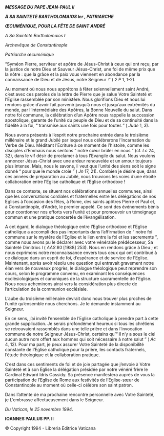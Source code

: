 ***MESSAGE DU PAPE JEAN-PAUL II***

***À SA SAINTETÉ BARTHOLOMAIOS Ier , PATRIARCHE***

***ŒCUMÉNIQUE, POUR LA FÊTE DE SAINT ANDRÉ***

*A Sa Sainteté Bartholomaios I*

*Archevêque de Constantinople*

*Patriarche œcuménique*

“Syméon Pierre, serviteur et apôtre de Jésus-Christ à ceux qui ont reçu, par la justice de notre Dieu et Sauveur Jésus-Christ, une foi de même prix que la nôtre : que la grâce et la paix vous viennent en abondance par la connaissance de Dieu et de Jésus, notre Seigneur !” ( *2 P* 1, 1-2).

Au moment où nous nous apprêtons à fêter solennellement saint André, c’est avec ces paroles de la lettre de Pierre que je salue Votre Sainteté et l’Eglise rassemblée par son ministère. Nous glorifions Dieu et nous lui rendons grâce d’avoir fait parvenir jusqu’à nous et jusqu’aux extrémités du monde, par l’intermédiaire des Apôtres, la Bonne Nouvelle du salut. Dans notre foi commune, la célébration d’un Apôtre nous rappelle la succession apostolique, garante de l’unité du peuple de Dieu et de sa continuité dans la fidélité à la foi, “ transmise aux saints une fois pour toutes ” ( *Jude* 1, 3).

Nous avons présents à l’esprit notre prochaine entrée dans le troisième millénaire et le grand Jubilé par lequel nous célébrerons l’Incarnation du Verbe de Dieu. Méditant l’Ecriture à ce moment de l’histoire, comme les disciples d’Emmaüs nous sentons “ notre cœur brûler en nous ” (cf. *Lc* 24, 32), dans le vif désir de proclamer à tous l’Evangile du salut. Nous voulons annoncer Jésus-Christ avec une ardeur renouvelée et un amour toujours plus intense. Mais, nous le savons, il veut que l’unité des siens soit le signe donné “ pour que le monde croie ” ( *Jn* 17, 21). Combien je désire que, dans ces années de préparation au Jubilé, nous trouvions les voies d’une étroite collaboration entre l’Eglise catholique et l’Eglise orthodoxe !

Dans ce contexte, se situent nos célébrations annuelles communes, ainsi que les conversations cordiales et fraternelles entre les délégations de nos Eglises à l’occasion des fêtes, à Rome, des saints apôtres Pierre et Paul et, à Constantinople, d’André, le premier appelé. Ce sont des événements bénis pour coordonner nos efforts vers l’unité et pour promouvoir un témoignage commun et une pratique concertée de l’évangélisation.

A cet égard, le dialogue théologique entre l’Eglise orthodoxe et l’Eglise catholique a accompli des pas importants dans l’affirmation de “ notre foi commune sur le mystère de l’Eglise et le lien entre la foi et les sacrements ”, comme nous avons pu le déclarer avec votre vénérable prédécesseur, Sa Sainteté Dimitrios I ( *AAS* 80 [1988] 253). Nous en rendons grâce à Dieu ; et nous exprimons notre reconnaissance envers tous ceux qui ont contribué à ce dialogue dans un esprit de foi, d’espérance et de service de l’Eglise. Maintenant, après avoir résolu une question qui entravait gravement notre élan vers de nouveaux progrès, le dialogue théologique peut reprendre son cours, selon le programme convenu, en examinant les conséquences ecclésiologiques et canoniques de la structure sacramentelle de l’Eglise. Nous nous acheminons ainsi vers la considération plus directe de l’articulation de la communion ecclésiale.

L’aube du troisième millénaire devrait donc nous trouver plus proches de l’unité qu’ensemble nous cherchons. Je le demande instamment au Seigneur.

En ce sens, j’ai invité l’ensemble de l’Eglise catholique à prendre part à cette grande supplication. Je serais profondément heureux si tous les chrétiens se retrouvaient rassemblés dans une telle prière et dans l’invocation commune de notre Seigneur Jésus-Christ, certains qu’“ il n’y a sous le ciel aucun autre nom offert aux hommes qui soit nécessaire à notre salut ” ( *Ac* 4, 12). Pour ma part, je peux assurer Votre Sainteté de la disponibilité constante de l’Eglise catholique pour la prière, les contacts fraternels, l’étude théologique et la collaboration pratique.

C’est dans ces sentiments de foi et de joie partagée que j’envoie à Votre Sainteté et à son Eglise la délégation présidée par notre vénéré frère le Cardinal Edward Idris Cassidy. Sa présence manifestera auprès de vous la participation de l’Eglise de Rome aux festivités de l’Eglise-sœur de Constantinople au moment où celle-ci célèbre son saint patron.

Dans l’attente de ma prochaine rencontre personnelle avec Votre Sainteté, je L’embrasse affectueusement dans le Seigneur.

*Du Vatican, le 25 novembre 1994*.

**IOANNES PAULUS PP. II**

© Copyright 1994 - Libreria Editrice Vaticana